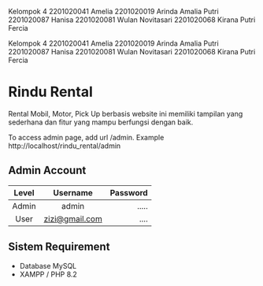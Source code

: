 Kelompok 4
2201020041 	Amelia 
2201020019 	Arinda Amalia Putri 
2201020087 	Hanisa 
2201020081 	Wulan Novitasari 
2201020068 	Kirana Putri Fercia

Kelompok 4
2201020041 Amelia
2201020019 Arinda Amalia Putri
2201020087 Hanisa
2201020081 Wulan Novitasari
2201020068 Kirana Putri Fercia


# Rindu Rental

Rental Mobil, Motor, Pick Up berbasis website ini memiliki tampilan yang sederhana dan fitur yang mampu berfungsi dengan baik.

To access admin page, add url /admin. Example http://localhost/rindu_rental/admin

## Admin Account

| Level |    Username    | Password |
| :---: | :------------: | -------: |
| Admin |     admin      |    ..... |
| User  | zizi@gmail.com |     .... |

## Sistem Requirement

- Database MySQL
- XAMPP / PHP 8.2
